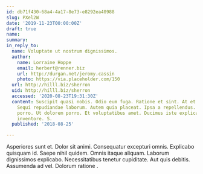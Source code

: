 ```yaml
---
id: db71f430-68a4-4a17-8e73-e8292ea40988
slug: PXel2W
date: '2019-11-23T00:00:00Z'
draft: true
name: 
summary: 
in_reply_to:
  name: Voluptate ut nostrum dignissimos.
  author:
    name: Lorraine Hoppe
    email: herbert@renner.biz
    url: http://durgan.net/jeromy.cassin
    photo: https://via.placeholder.com/150
  url: http://hilll.biz/sherron
  uid: http://hilll.biz/sherron
  accessed: '2020-08-23T19:31:30Z'
  content: Suscipit quasi nobis. Odio eum fuga. Ratione et sint. At et consequatur.
    Sequi repudiandae laborum. Autem quia placeat. Ipsa a repellendus. Voluptas sint
    porro. Ut dolorem porro. Et voluptatibus amet. Ducimus iste explicabo. Ea repellat
    inventore. S.
  published: '2018-08-25'

---
```


Asperiores sunt et. Dolor sit animi. Consequatur excepturi omnis. Explicabo quisquam id. Saepe nihil quidem. Omnis itaque aliquam. Laborum dignissimos explicabo. Necessitatibus tenetur cupiditate. Aut quis debitis. Assumenda ad vel. Dolorum ratione .

